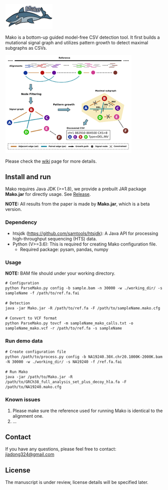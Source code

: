 

<img src="https://github.com/jiadong324/Mako/blob/master/supports/mako_logo.png" alt="mako_logo" width="30%" height="30%" align=center/>


Mako is a bottom-up guided model-free CSV detection tool. It first builds a mutational signal graph and utilizes pattern growth to detect maximal subgraphs as CSVs.

<img src="https://github.com/jiadong324/Mako/blob/master/supports/Mako_workflow.png" alt="mako_workflow" width="80%" height="80%" align=center/>

Please check the [wiki](https://github.com/jiadong324/Mako/wiki) page for more details.

## Install and run

Mako requires Java JDK (>=1.8), we provide a prebuilt JAR package **Mako.jar** for directly usage. See [Release](https://github.com/jiadong324/Mako/releases).

**NOTE:** All results from the paper is made by **Mako.jar**, which is a beta version.

### Dependency

- htsjdk (https://github.com/samtools/htsjdk): A Java API for processing high-throughput sequencing (HTS) data.
- Python (V>=3.6): This is required for creating Mako configuration file. 
  - Required package: pysam, pandas, numpy

### Usage

**NOTE:** BAM file should under your working directory.
```
# Configuration
python ParseMako.py config -b sample.bam -n 30000 -w ./working_dir/ -s sampleName -f /path/to/ref.fa.fai

# Detection
java -jar Mako.jar -R /path/to/ref.fa -F /path/to/sampleName.mako.cfg

# Convert to VCF format
python ParseMako.py tovcf -m sampleName_mako_calls.txt -o sampleName_mako.vcf -r /path/to/ref.fa -s sampleName
```

### Run demo data

```
# Create configuration file
python /path/to/process.py config -b NA19240.30X.chr20.1000K-2000K.bam -N 30000 -w ./working_dir/ -s NA19240 -f /ref.fa.fai

# Run Mako
java -jar /path/to/Mako.jar -R /path/to/GRCh38_full_analysis_set_plus_decoy_hla.fa -F /path/to/NA19240.mako.cfg
```

### Known issues

1. Please make sure the reference used for running Mako is identical to the alignment one.
2. ...

## Contact

If you have any questions, please feel free to contact: jiadong324@gmail.com

## License
The manuscript is under review, license details will be specified later.

